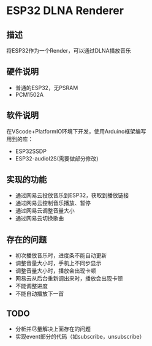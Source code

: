 # ESP32 DLNA Renderer
## 描述
将ESP32作为一个Render，可以通过DLNA播放音乐
## 硬件说明
- 普通的ESP32，无PSRAM
- PCM1502A
## 软件说明  
在VScode+PlatformIO环境下开发，使用Arduino框架编写  
用到的库：
- ESP32SSDP
- ESP32-audioI2S(需要做部分修改)
## 实现的功能
- 通过网易云投放音乐到ESP32，获取到播放链接
- 通过网易云控制音乐播放、暂停
- 通过网易云调整音量大小
- 通过网易云切换歌曲
## 存在的问题
- 初次播放音乐时，进度条不能自动更新
- 调整音量大小时，手机上不同步显示
- 调整音量大小时，播放会出现卡顿
- 网易云从后台重新调出来时，播放会出现卡顿
- 不能调整进度
- 不能自动播放下一首
## TODO
- 分析并尽量解决上面存在的问题
- 实现event部分的代码（如subscribe，unsubscribe）
